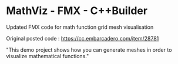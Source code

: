 # MathViz - FMX - C++Builder
Updated FMX code for math function grid mesh visualisation

Original posted code : https://cc.embarcadero.com/item/28781

"This demo project shows how you can generate meshes in order to visualize mathematical functions."
